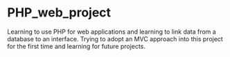 # PHP_web_project
Learning to use PHP for web applications and learning to link data from a database to an interface.
Trying to adopt an MVC approach into this project for the first time and learning for future projects.
